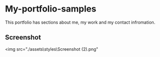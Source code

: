 # My-portfolio-samples

This portfolio has sections about me, my work and my contact infromation.

## Screenshot
<img src="./assets\styles\Screenshot (2).png"
